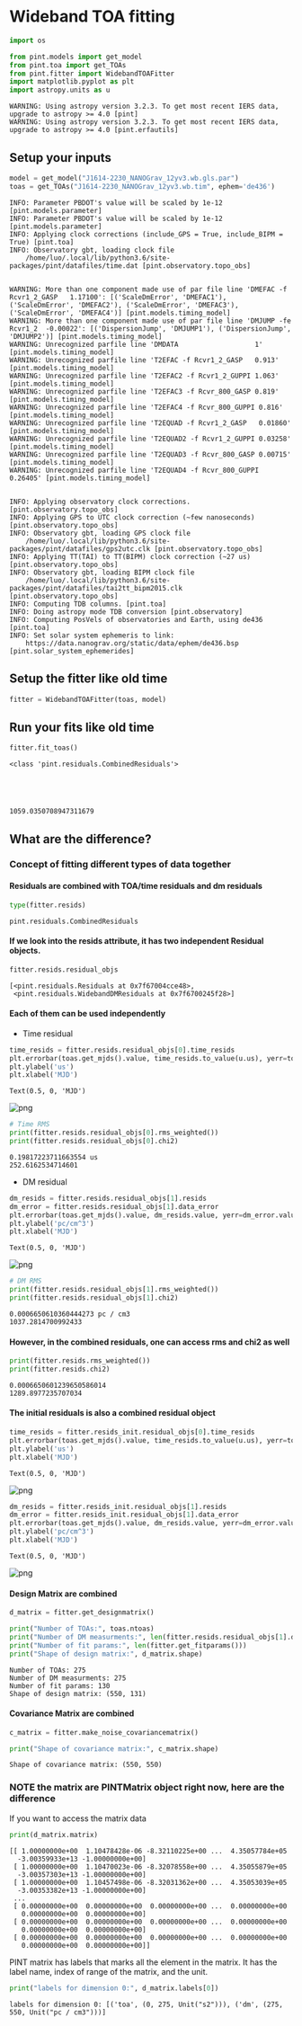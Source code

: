 # Wideband TOA fitting


```python
import os

from pint.models import get_model
from pint.toa import get_TOAs
from pint.fitter import WidebandTOAFitter
import matplotlib.pyplot as plt
import astropy.units as u
```

    WARNING: Using astropy version 3.2.3. To get most recent IERS data, upgrade to astropy >= 4.0 [pint]
    WARNING: Using astropy version 3.2.3. To get most recent IERS data, upgrade to astropy >= 4.0 [pint.erfautils]


## Setup your inputs


```python
model = get_model("J1614-2230_NANOGrav_12yv3.wb.gls.par")
toas = get_TOAs("J1614-2230_NANOGrav_12yv3.wb.tim", ephem='de436')
```

    INFO: Parameter PBDOT's value will be scaled by 1e-12 [pint.models.parameter]
    INFO: Parameter PBDOT's value will be scaled by 1e-12 [pint.models.parameter]
    INFO: Applying clock corrections (include_GPS = True, include_BIPM = True) [pint.toa]
    INFO: Observatory gbt, loading clock file 
    	/home/luo/.local/lib/python3.6/site-packages/pint/datafiles/time.dat [pint.observatory.topo_obs]


    WARNING: More than one component made use of par file line 'DMEFAC -f Rcvr1_2_GASP   1.17100': [('ScaleDmError', 'DMEFAC1'), ('ScaleDmError', 'DMEFAC2'), ('ScaleDmError', 'DMEFAC3'), ('ScaleDmError', 'DMEFAC4')] [pint.models.timing_model]
    WARNING: More than one component made use of par file line 'DMJUMP -fe Rcvr1_2  -0.00022': [('DispersionJump', 'DMJUMP1'), ('DispersionJump', 'DMJUMP2')] [pint.models.timing_model]
    WARNING: Unrecognized parfile line 'DMDATA                   1' [pint.models.timing_model]
    WARNING: Unrecognized parfile line 'T2EFAC -f Rcvr1_2_GASP   0.913' [pint.models.timing_model]
    WARNING: Unrecognized parfile line 'T2EFAC2 -f Rcvr1_2_GUPPI 1.063' [pint.models.timing_model]
    WARNING: Unrecognized parfile line 'T2EFAC3 -f Rcvr_800_GASP 0.819' [pint.models.timing_model]
    WARNING: Unrecognized parfile line 'T2EFAC4 -f Rcvr_800_GUPPI 0.816' [pint.models.timing_model]
    WARNING: Unrecognized parfile line 'T2EQUAD -f Rcvr1_2_GASP   0.01860' [pint.models.timing_model]
    WARNING: Unrecognized parfile line 'T2EQUAD2 -f Rcvr1_2_GUPPI 0.03258' [pint.models.timing_model]
    WARNING: Unrecognized parfile line 'T2EQUAD3 -f Rcvr_800_GASP 0.00715' [pint.models.timing_model]
    WARNING: Unrecognized parfile line 'T2EQUAD4 -f Rcvr_800_GUPPI 0.26405' [pint.models.timing_model]


    INFO: Applying observatory clock corrections. [pint.observatory.topo_obs]
    INFO: Applying GPS to UTC clock correction (~few nanoseconds) [pint.observatory.topo_obs]
    INFO: Observatory gbt, loading GPS clock file 
    	/home/luo/.local/lib/python3.6/site-packages/pint/datafiles/gps2utc.clk [pint.observatory.topo_obs]
    INFO: Applying TT(TAI) to TT(BIPM) clock correction (~27 us) [pint.observatory.topo_obs]
    INFO: Observatory gbt, loading BIPM clock file 
    	/home/luo/.local/lib/python3.6/site-packages/pint/datafiles/tai2tt_bipm2015.clk [pint.observatory.topo_obs]
    INFO: Computing TDB columns. [pint.toa]
    INFO: Doing astropy mode TDB conversion [pint.observatory]
    INFO: Computing PosVels of observatories and Earth, using de436 [pint.toa]
    INFO: Set solar system ephemeris to link:
    	https://data.nanograv.org/static/data/ephem/de436.bsp [pint.solar_system_ephemerides]


## Setup the fitter like old time


```python
fitter = WidebandTOAFitter(toas, model)
```

## Run your fits like old time


```python
fitter.fit_toas()
```

    <class 'pint.residuals.CombinedResiduals'>





    1059.0350708947311679



## What are the difference?

### Concept of fitting different types of data together
#### Residuals are combined with TOA/time residuals and dm residuals


```python
type(fitter.resids)
```




    pint.residuals.CombinedResiduals



#### If we look into the resids attribute, it has two independent Residual objects.


```python
fitter.resids.residual_objs
```




    [<pint.residuals.Residuals at 0x7f67004cce48>,
     <pint.residuals.WidebandDMResiduals at 0x7f6700245f28>]



#### Each of them can be used independently

* Time residual


```python
time_resids = fitter.resids.residual_objs[0].time_resids
plt.errorbar(toas.get_mjds().value, time_resids.to_value(u.us), yerr=toas.get_errors().to_value(u.us), fmt='x')
plt.ylabel('us')
plt.xlabel('MJD')
```




    Text(0.5, 0, 'MJD')




![png](Wideband_TOA_walkthrough_files/Wideband_TOA_walkthrough_14_1.png)



```python
# Time RMS
print(fitter.resids.residual_objs[0].rms_weighted())
print(fitter.resids.residual_objs[0].chi2)
```

    0.19817223711663554 us
    252.6162534714601


* DM residual


```python
dm_resids = fitter.resids.residual_objs[1].resids
dm_error = fitter.resids.residual_objs[1].data_error
plt.errorbar(toas.get_mjds().value, dm_resids.value, yerr=dm_error.value, fmt='x')
plt.ylabel('pc/cm^3')
plt.xlabel('MJD')
```




    Text(0.5, 0, 'MJD')




![png](Wideband_TOA_walkthrough_files/Wideband_TOA_walkthrough_17_1.png)



```python
# DM RMS
print(fitter.resids.residual_objs[1].rms_weighted())
print(fitter.resids.residual_objs[1].chi2)
```

    0.0006650610360444273 pc / cm3
    1037.2814700992433


#### However, in the combined residuals, one can access rms and chi2 as well


```python
print(fitter.resids.rms_weighted())
print(fitter.resids.chi2)
```

    0.0006650601239650586014
    1289.8977235707034


#### The initial residuals is also a combined residual object


```python
time_resids = fitter.resids_init.residual_objs[0].time_resids
plt.errorbar(toas.get_mjds().value, time_resids.to_value(u.us), yerr=toas.get_errors().to_value(u.us), fmt='x')
plt.ylabel('us')
plt.xlabel('MJD')
```




    Text(0.5, 0, 'MJD')




![png](Wideband_TOA_walkthrough_files/Wideband_TOA_walkthrough_22_1.png)



```python
dm_resids = fitter.resids_init.residual_objs[1].resids
dm_error = fitter.resids_init.residual_objs[1].data_error
plt.errorbar(toas.get_mjds().value, dm_resids.value, yerr=dm_error.value, fmt='x')
plt.ylabel('pc/cm^3')
plt.xlabel('MJD')
```




    Text(0.5, 0, 'MJD')




![png](Wideband_TOA_walkthrough_files/Wideband_TOA_walkthrough_23_1.png)


#### Design Matrix are combined


```python
d_matrix = fitter.get_designmatrix()
```


```python
print("Number of TOAs:", toas.ntoas)
print("Number of DM measurments:", len(fitter.resids.residual_objs[1].dm_data))
print("Number of fit params:", len(fitter.get_fitparams()))
print("Shape of design matrix:", d_matrix.shape)
```

    Number of TOAs: 275
    Number of DM measurments: 275
    Number of fit params: 130
    Shape of design matrix: (550, 131)


#### Covariance Matrix are combined


```python
c_matrix = fitter.make_noise_covariancematrix()
```


```python
print("Shape of covariance matrix:", c_matrix.shape)
```

    Shape of covariance matrix: (550, 550)


### NOTE the matrix are PINTMatrix object right now, here are the difference

If you want to access the matrix data


```python
print(d_matrix.matrix)
```

    [[ 1.00000000e+00  1.10478428e-06 -8.32110225e+00 ...  4.35057784e+05
      -3.00359933e+13 -1.00000000e+00]
     [ 1.00000000e+00  1.10470023e-06 -8.32078558e+00 ...  4.35055879e+05
      -3.00357303e+13 -1.00000000e+00]
     [ 1.00000000e+00  1.10457498e-06 -8.32031362e+00 ...  4.35053039e+05
      -3.00353382e+13 -1.00000000e+00]
     ...
     [ 0.00000000e+00  0.00000000e+00  0.00000000e+00 ...  0.00000000e+00
       0.00000000e+00  0.00000000e+00]
     [ 0.00000000e+00  0.00000000e+00  0.00000000e+00 ...  0.00000000e+00
       0.00000000e+00  0.00000000e+00]
     [ 0.00000000e+00  0.00000000e+00  0.00000000e+00 ...  0.00000000e+00
       0.00000000e+00  0.00000000e+00]]


PINT matrix has labels that marks all the element in the matrix. It has the label name, index of range of the matrix, and the unit.


```python
print("labels for dimension 0:", d_matrix.labels[0])
```

    labels for dimension 0: [('toa', (0, 275, Unit("s2"))), ('dm', (275, 550, Unit("pc / cm3")))]



```python

```
